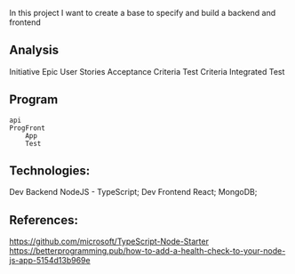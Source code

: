 In this project I want to create a base to specify and build a backend and frontend

Analysis
--------
Initiative
    Epic
        User Stories
            Acceptance Criteria
            Test Criteria
        Integrated Test

Program
-------
    api
    ProgFront
        App
        Test

Technologies:
-------------
Dev Backend NodeJS - TypeScript;
Dev Frontend React;
MongoDB;


References:
-----------
https://github.com/microsoft/TypeScript-Node-Starter
https://betterprogramming.pub/how-to-add-a-health-check-to-your-node-js-app-5154d13b969e
